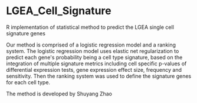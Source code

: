 # LGEA_Cell_Signature

R implementation of statistical method to predict the LGEA single cell signature genes

Our method is comprised of a logistic regression model and a ranking system. The logistic regression model uses elastic net regularization to predict each gene's probability being a cell type signature, based on the integration of multiple signature metrics including cell specific p-values of differential expression tests, gene expression effect size, frequency and sensitivity. Then the ranking system was used to define the signature genes for each cell type.

The method is developed by Shuyang Zhao
